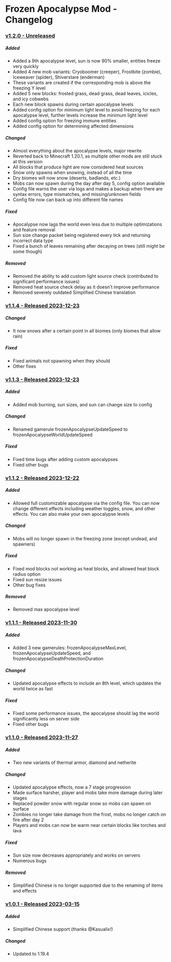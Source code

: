 # Frozen Apocalypse Mod - Changelog

### <ins>v1.2.0 - Unreleased</ins>

##### Added
- Added a 9th apocalypse level, sun is now 90% smaller, entities freeze very quickly
- Added 4 new mob variants: Cryoboomer (creeper), Frostbite (zombie), Iceweaver (spider), Shiverstare (enderman)
- These variants are created if the corresponding mob is above the freezing Y level
- Added 5 new blocks: frosted grass, dead grass, dead leaves, icicles, and icy cobwebs
- Each new block spawns during certain apocalypse levels
- Added config option for minimum light level to avoid freezing for each apocalypse level, further levels increase the minimum light level
- Added config option for freezing immune entities
- Added config option for determining affected dimensions

##### Changed
- Almost everything about the apocalypse levels, major rewrite
- Reverted back to Minecraft 1.20.1, as multiple other mods are still stuck at this version
- All blocks that produce light are now considered heat sources
- Snow only spawns when snowing, instead of all the time
- Dry biomes will now snow (deserts, badlands, etc.)
- Mobs can now spawn during the day after day 5, config option available
- Config file warns the user via logs and makes a backup when there are syntax errors, type mismatches, and missing/unknown fields
- Config file now can back up into different file names

##### Fixed
- Apocalypse now lags the world even less due to multiple optimizations and feature removal
- Sun size change packet being registered every tick and returning incorrect data type
- Fixed a bunch of leaves remaining after decaying on trees (still might be some though)

##### Removed
- Removed the ability to add custom light source check (contributed to significant performance issues)
- Removed heat source check delay as it doesn't improve performance
- Removed severely outdated Simplified Chinese translation

### <ins>v1.1.4 - Released 2023-12-23</ins>

##### Changed
- It now snows after a certain point in all biomes (only biomes that allow rain)

##### Fixed
- Fixed animals not spawning when they should
- Other fixes

### <ins>v1.1.3 - Released 2023-12-23</ins>

##### Added
- Added mob burning, sun sizes, and sun can change size to config

##### Changed
- Renamed gamerule frozenApocalypseUpdateSpeed to frozenApocalypseWorldUpdateSpeed

##### Fixed
- Fixed time bugs after adding custom apocalypses
- Fixed other bugs


### <ins>v1.1.2 - Released 2023-12-22</ins>

##### Added
- Allowed full customizable apocalypse via the config file. You can now change different effects including weather toggles, snow, and other effects. You can also make your own apocalypse levels

##### Changed
- Mobs will no longer spawn in the freezing zone (except undead, and spawners)

##### Fixed
- Fixed mod blocks not working as heat blocks, and allowed heat block radius option
- Fixed sun resize issues
- Other bug fixes

##### Removed
- Removed max apocalypse level


### <ins>v1.1.1 - Released 2023-11-30</ins>

##### Added
- Added 3 new gamerules: frozenApocalypseMaxLevel, frozenApocalypseUpdateSpeed, and frozenApocalypseDeathProtectionDuration

##### Changed
- Updated apocalypse effects to include an 8th level, which updates the world twice as fast

##### Fixed
- Fixed some performance issues, the apocalypse should lag the world significantly less on server side
- Fixed other bugs


### <ins>v1.1.0 - Released 2023-11-27</ins>


##### Added
- Two new variants of thermal armor, diamond and netherite

##### Changed
- Updated apocalypse effects, now a 7 stage progression
- Made surface harsher, player and mobs take more damage during later stages
- Replaced powder snow with regular snow so mobs can spawn on surface
- Zombies no longer take damage from the frost, mobs no longer catch on fire after day 2
- Players and mobs can now be warm near certain blocks like torches and lava

##### Fixed
- Sun size now decreases appropriately and works on servers
- Numerous bugs

##### Removed
- Simplified Chinese is no longer supported due to the renaming of items and effects

### <ins>v1.0.1 - Released 2023-03-15</ins>

##### Added
- Simplified Chinese support (thanks @Kasualix!)

##### Changed
- Updated to 1.19.4
